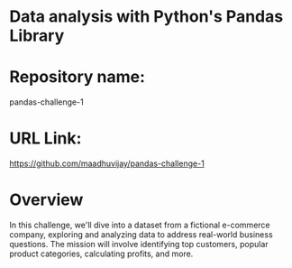 # Data analysis with Python's Pandas Library

# Repository name: 
  pandas-challenge-1
  
# URL Link: 
 https://github.com/maadhuvijay/pandas-challenge-1

# Overview
In this challenge, we'll dive into a dataset from a fictional e-commerce company, exploring and analyzing data to address real-world business questions. The mission will involve identifying top customers, popular product categories, calculating profits, and more.
